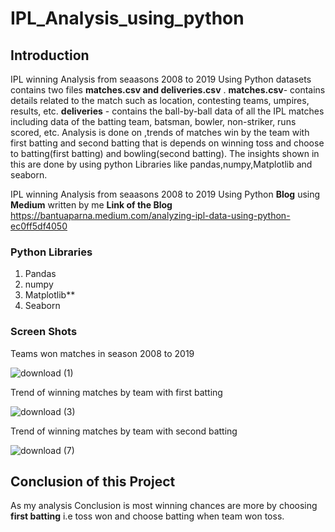 # IPL_Analysis_using_python
## Introduction
IPL winning Analysis from seaasons 2008 to 2019 Using Python datasets contains two files **matches.csv and deliveries.csv** .
**matches.csv**- contains details related to the match such as location, contesting teams, umpires, results, etc.
**deliveries** - contains the ball-by-ball data of all the IPL matches including data of the batting team, batsman, bowler, non-striker, runs scored, etc.
Analysis is done on ,trends of matches win by the team with first batting and second batting that is depends on winning toss and choose to batting(first batting) and bowling(second batting).
The insights shown in this are done by using python Libraries like pandas,numpy,Matplotlib and seaborn.

IPL winning Analysis from seaasons 2008 to 2019 Using Python **Blog** using **Medium** written by me 
**Link of the Blog** https://bantuaparna.medium.com/analyzing-ipl-data-using-python-ec0ff5df4050

### Python Libraries
1. Pandas
2. numpy
3. Matplotlib**
4. Seaborn

### Screen Shots

Teams won matches in season 2008 to 2019

![download (1)](https://user-images.githubusercontent.com/67683259/107240049-c79b9e00-6a29-11eb-92d2-2d34630fec9d.png)

Trend of winning matches by team with first batting

![download (3)](https://user-images.githubusercontent.com/67683259/107239377-17c63080-6a29-11eb-84ef-3bea53c244e2.png)

Trend of winning matches by team with second batting

![download (7)](https://user-images.githubusercontent.com/67683259/107239634-5956db80-6a29-11eb-90e9-476a6506c559.png)


## Conclusion of this Project
As my analysis Conclusion is most winning chances are more by choosing **first batting** i.e toss won and choose batting when team won toss.
